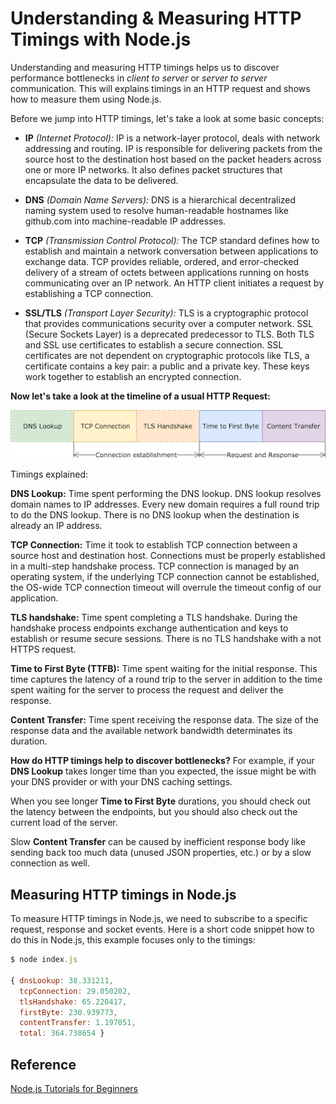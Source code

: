 # Understanding & Measuring HTTP Timings with Node.js

Understanding and measuring HTTP timings helps us to discover performance bottlenecks in *client to server* or *server to server* communication. This will explains timings in an HTTP request and shows how to measure them using Node.js.

Before we jump into HTTP timings, let's take a look at some basic concepts:

- **IP** *(Internet Protocol):* IP is a network-layer protocol, deals with network addressing and routing. IP is responsible for delivering packets from the source host to the destination host based on the packet headers across one or more IP networks. It also defines packet structures that encapsulate the data to be delivered.

- **DNS** *(Domain Name Servers):* DNS is a hierarchical decentralized naming system used to resolve human-readable hostnames like github.com into machine-readable IP addresses.

- **TCP** *(Transmission Control Protocol):* The TCP standard defines how to establish and maintain a network conversation between applications to exchange data. TCP provides reliable, ordered, and error-checked delivery of a stream of octets between applications running on hosts communicating over an IP network. An HTTP client initiates a request by establishing a TCP connection.

- **SSL/TLS** *(Transport Layer Security):* TLS is a cryptographic protocol that provides communications security over a computer network. SSL (Secure Sockets Layer) is a deprecated predecessor to TLS. Both TLS and SSL use certificates to establish a secure connection. SSL certificates are not dependent on cryptographic protocols like TLS, a certificate contains a key pair: a public and a private key. These keys work together to establish an encrypted connection.

**Now let's take a look at the timeline of a usual HTTP Request:**

![alt text](./images/http-timing-nodejs.png)

Timings explained:

**DNS Lookup:** Time spent performing the DNS lookup. DNS lookup resolves domain names to IP addresses. Every new domain requires a full round trip to do the DNS lookup. There is no DNS lookup when the destination is already an IP address.

**TCP Connection:** Time it took to establish TCP connection between a source host and destination host. Connections must be properly established in a multi-step handshake process. TCP connection is managed by an operating system, if the underlying TCP connection cannot be established, the OS-wide TCP connection timeout will overrule the timeout config of our application.

**TLS handshake:** Time spent completing a TLS handshake. During the handshake process endpoints exchange authentication and keys to establish or resume secure sessions. There is no TLS handshake with a not HTTPS request.

**Time to First Byte (TTFB):** Time spent waiting for the initial response. This time captures the latency of a round trip to the server in addition to the time spent waiting for the server to process the request and deliver the response.

**Content Transfer:** Time spent receiving the response data. The size of the response data and the available network bandwidth determinates its duration.

**How do HTTP timings help to discover bottlenecks?**
For example, if your **DNS Lookup** takes longer time than you expected, the issue might be with your DNS provider or with your DNS caching settings.

When you see longer **Time to First Byte** durations, you should check out the latency between the endpoints, but you should also check out the current load of the server.

Slow **Content Transfer** can be caused by inefficient response body like sending back too much data (unused JSON properties, etc.) or by a slow connection as well.

## Measuring HTTP timings in Node.js

To measure HTTP timings in Node.js, we need to subscribe to a specific request, response and socket events. Here is a short code snippet how to do this in Node.js, this example focuses only to the timings:

```javascript
$ node index.js

{ dnsLookup: 38.331211,
  tcpConnection: 29.050202,
  tlsHandshake: 65.220417,
  firstByte: 230.939773,
  contentTransfer: 1.197051,
  total: 364.738654 }
```

## Reference

[Node.js Tutorials for Beginners](https://blog.risingstack.com/measuring-http-timings-node-js/)
